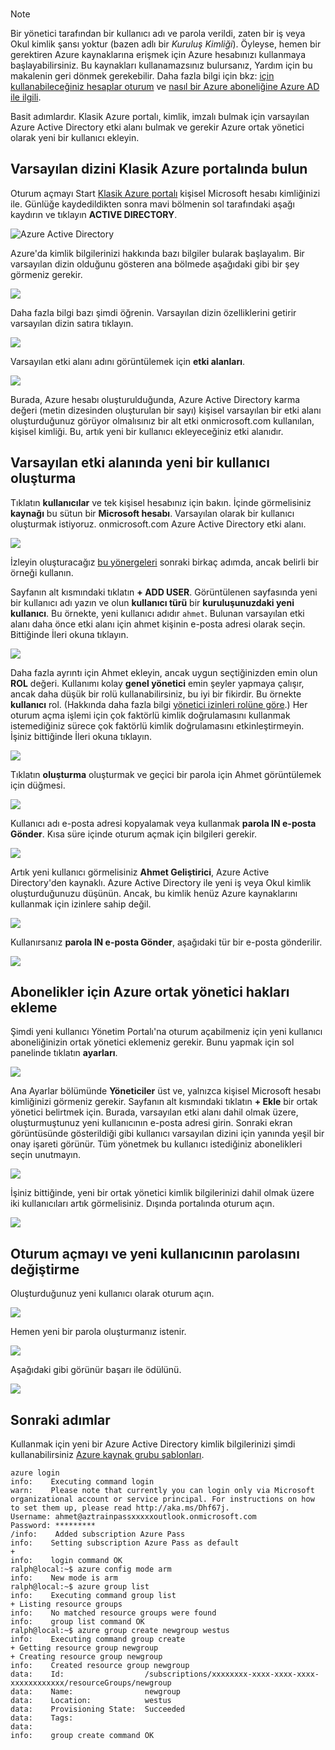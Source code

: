 
<br>

> [!NOTE]
> Bir yönetici tarafından bir kullanıcı adı ve parola verildi, zaten bir iş veya Okul kimlik şansı yoktur (bazen adlı bir *Kuruluş Kimliği*). Öyleyse, hemen bir gerektiren Azure kaynaklarına erişmek için Azure hesabınızı kullanmaya başlayabilirsiniz. Bu kaynakları kullanamazsınız bulursanız, Yardım için bu makalenin geri dönmek gerekebilir. Daha fazla bilgi için bkz: [için kullanabileceğiniz hesaplar oturum](https://msdn.microsoft.com/library/azure/dn629581.aspx#BKMK_SignInAccounts) ve [nasıl bir Azure aboneliğine Azure AD ile ilgili](https://msdn.microsoft.com/library/azure/dn629581.aspx#BKMK_SubRelationToDir).
> 
> 

Basit adımlardır. Klasik Azure portalı, kimlik, imzalı bulmak için varsayılan Azure Active Directory etki alanı bulmak ve gerekir Azure ortak yönetici olarak yeni bir kullanıcı ekleyin.

## <a name="locate-your-default-directory-in-the-azure-classic-portal"></a>Varsayılan dizini Klasik Azure portalında bulun
Oturum açmayı Start [Klasik Azure portalı](https://manage.windowsazure.com) kişisel Microsoft hesabı kimliğinizi ile. Günlüğe kaydedildikten sonra mavi bölmenin sol tarafındaki aşağı kaydırın ve tıklayın **ACTIVE DIRECTORY**.

![Azure Active Directory](./media/virtual-machines-common-create-aad-work-id/azureactivedirectorywidget.png)

Azure'da kimlik bilgilerinizi hakkında bazı bilgiler bularak başlayalım. Bir varsayılan dizin olduğunu gösteren ana bölmede aşağıdaki gibi bir şey görmeniz gerekir.

![](./media/virtual-machines-common-create-aad-work-id/defaultaadlisting.png)

Daha fazla bilgi bazı şimdi öğrenin. Varsayılan dizin özelliklerini getirir varsayılan dizin satıra tıklayın.  

![](./media/virtual-machines-common-create-aad-work-id/defaultdirectorypage.png)

Varsayılan etki alanı adını görüntülemek için **etki alanları**.

![](./media/virtual-machines-common-create-aad-work-id/domainclicktoseeyourdefaultdomain.png)

Burada, Azure hesabı oluşturulduğunda, Azure Active Directory karma değeri (metin dizesinden oluşturulan bir sayı) kişisel varsayılan bir etki alanı oluşturduğunuz görüyor olmalısınız bir alt etki onmicrosoft.com kullanılan, kişisel kimliği. Bu, artık yeni bir kullanıcı ekleyeceğiniz etki alanıdır.

## <a name="creating-a-new-user-in-the-default-domain"></a>Varsayılan etki alanında yeni bir kullanıcı oluşturma
Tıklatın **kullanıcılar** ve tek kişisel hesabınız için bakın. İçinde görmelisiniz **kaynağı** bu sütun bir **Microsoft hesabı**. Varsayılan olarak bir kullanıcı oluşturmak istiyoruz. onmicrosoft.com Azure Active Directory etki alanı.

![](./media/virtual-machines-common-create-aad-work-id/defaultdirectoryuserslisting.png)

İzleyin oluşturacağız [bu yönergeleri](https://technet.microsoft.com/library/hh967632.aspx#BKMK_1) sonraki birkaç adımda, ancak belirli bir örneği kullanın.

Sayfanın alt kısmındaki tıklatın **+ ADD USER**. Görüntülenen sayfasında yeni bir kullanıcı adı yazın ve olun **kullanıcı türü** bir **kuruluşunuzdaki yeni kullanıcı**. Bu örnekte, yeni kullanıcı adıdır `ahmet`. Bulunan varsayılan etki alanı daha önce etki alanı için ahmet kişinin e-posta adresi olarak seçin. Bittiğinde İleri okuna tıklayın.

![](./media/virtual-machines-common-create-aad-work-id/addingauserwithdirectorydropdown.png)

Daha fazla ayrıntı için Ahmet ekleyin, ancak uygun seçtiğinizden emin olun **ROL** değeri. Kullanımı kolay **genel yönetici** emin şeyler yapmaya çalışır, ancak daha düşük bir rolü kullanabilirsiniz, bu iyi bir fikirdir. Bu örnekte **kullanıcı** rol. (Hakkında daha fazla bilgi [yönetici izinleri rolüne göre](https://msdn.microsoft.com/library/azure/dn468213.aspx#BKMK_1).) Her oturum açma işlemi için çok faktörlü kimlik doğrulamasını kullanmak istemediğiniz sürece çok faktörlü kimlik doğrulamasını etkinleştirmeyin. İşiniz bittiğinde İleri okuna tıklayın.

![](./media/virtual-machines-common-create-aad-work-id/userprofileuseradmin.png)

Tıklatın **oluşturma** oluşturmak ve geçici bir parola için Ahmet görüntülemek için düğmesi.

![](./media/virtual-machines-common-create-aad-work-id/gettemporarypasswordforuser.png)

Kullanıcı adı e-posta adresi kopyalamak veya kullanmak **parola IN e-posta Gönder**. Kısa süre içinde oturum açmak için bilgileri gerekir.

![](./media/virtual-machines-common-create-aad-work-id/receivedtemporarypassworddialog.png)

Artık yeni kullanıcı görmelisiniz **Ahmet Geliştirici**, Azure Active Directory'den kaynaklı. Azure Active Directory ile yeni iş veya Okul kimlik oluşturduğunuzu düşünün. Ancak, bu kimlik henüz Azure kaynaklarını kullanmak için izinlere sahip değil.

![](./media/virtual-machines-common-create-aad-work-id/defaultdirectoryusersaftercreate.png)

Kullanırsanız **parola IN e-posta Gönder**, aşağıdaki tür bir e-posta gönderilir.

![](./media/virtual-machines-common-create-aad-work-id/emailreceivedfromnewusercreation.png)

## <a name="adding-azure-co-administrator-rights-for-subscriptions"></a>Abonelikler için Azure ortak yönetici hakları ekleme
Şimdi yeni kullanıcı Yönetim Portalı'na oturum açabilmeniz için yeni kullanıcı aboneliğinizin ortak yönetici eklemeniz gerekir. Bunu yapmak için sol panelinde tıklatın **ayarları**.

![](./media/virtual-machines-common-create-aad-work-id/thesettingswidget.png)

Ana Ayarlar bölümünde **Yöneticiler** üst ve, yalnızca kişisel Microsoft hesabı kimliğinizi görmeniz gerekir. Sayfanın alt kısmındaki tıklatın **+ Ekle** bir ortak yönetici belirtmek için. Burada, varsayılan etki alanı dahil olmak üzere, oluşturmuştunuz yeni kullanıcının e-posta adresi girin. Sonraki ekran görüntüsünde gösterildiği gibi kullanıcı varsayılan dizini için yanında yeşil bir onay işareti görünür. Tüm yönetmek bu kullanıcı istediğiniz abonelikleri seçin unutmayın.

![](./media/virtual-machines-common-create-aad-work-id/addingnewuserascoadmin.png)

İşiniz bittiğinde, yeni bir ortak yönetici kimlik bilgilerinizi dahil olmak üzere iki kullanıcıları artık görmelisiniz. Dışında portalında oturum açın.

![](./media/virtual-machines-common-create-aad-work-id/newuseraddedascoadministrator.png)

## <a name="logging-in-and-changing-the-new-users-password"></a>Oturum açmayı ve yeni kullanıcının parolasını değiştirme
Oluşturduğunuz yeni kullanıcı olarak oturum açın.

![](./media/virtual-machines-common-create-aad-work-id/signinginwithnewuser.png)

Hemen yeni bir parola oluşturmanız istenir.

![](./media/virtual-machines-common-create-aad-work-id/mustupdateyourpassword.png)

Aşağıdaki gibi görünür başarı ile ödülünü.

![](./media/virtual-machines-common-create-aad-work-id/successtourdialog.png)

## <a name="next-steps"></a>Sonraki adımlar
Kullanmak için yeni bir Azure Active Directory kimlik bilgilerinizi şimdi kullanabilirsiniz [Azure kaynak grubu şablonları](../articles/xplat-cli-azure-resource-manager.md).

    azure login
    info:    Executing command login
    warn:    Please note that currently you can login only via Microsoft organizational account or service principal. For instructions on how to set them up, please read http://aka.ms/Dhf67j.
    Username: ahmet@aztrainpassxxxxxoutlook.onmicrosoft.com
    Password: *********
    /info:    Added subscription Azure Pass
    info:    Setting subscription Azure Pass as default
    +
    info:    login command OK
    ralph@local:~$ azure config mode arm
    info:    New mode is arm
    ralph@local:~$ azure group list
    info:    Executing command group list
    + Listing resource groups
    info:    No matched resource groups were found
    info:    group list command OK
    ralph@local:~$ azure group create newgroup westus
    info:    Executing command group create
    + Getting resource group newgroup
    + Creating resource group newgroup
    info:    Created resource group newgroup
    data:    Id:                  /subscriptions/xxxxxxxx-xxxx-xxxx-xxxx-xxxxxxxxxxxx/resourceGroups/newgroup
    data:    Name:                newgroup
    data:    Location:            westus
    data:    Provisioning State:  Succeeded
    data:    Tags:
    data:
    info:    group create command OK
